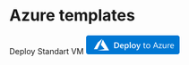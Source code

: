 # Azure templates

Deploy Standart VM
<a href="https://portal.azure.com/#create/Microsoft.Template/uri/https%3A%2F%2Fraw.githubusercontent.com%2Fhrabalvojta%2Fazure-template%2Fmaster%2Fstandart-deployment%2Fazuredeploy.json?token=AAANDGY2QBYNZCI3UJICP526QIJ4K" target="_blank">
    <img src="https://raw.githubusercontent.com/Azure/azure-quickstart-templates/master/1-CONTRIBUTION-GUIDE/images/deploytoazure.png"/>
</a>
